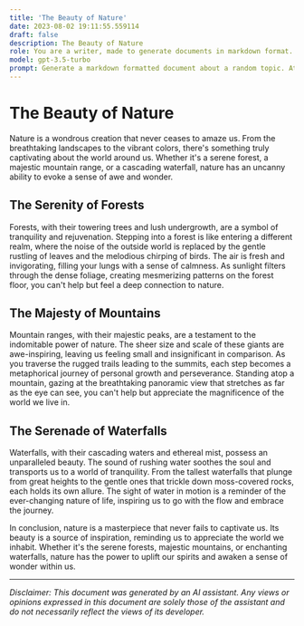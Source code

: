 ```yaml
---
title: 'The Beauty of Nature'
date: 2023-08-02 19:11:55.559114
draft: false
description: The Beauty of Nature
role: You are a writer, made to generate documents in markdown format. It is very important that all of the documents you generate are in valid markdown format.
model: gpt-3.5-turbo
prompt: Generate a markdown formatted document about a random topic. At the bottom, include a disclaimer explaining that the document was generated by you. The first line of the document should be the title. Make sure that the entire document is in proper markdown format, using a mix of various tags to make the document visually appealing.
---
```


# The Beauty of Nature

Nature is a wondrous creation that never ceases to amaze us. From the breathtaking landscapes to the vibrant colors, there's something truly captivating about the world around us. Whether it's a serene forest, a majestic mountain range, or a cascading waterfall, nature has an uncanny ability to evoke a sense of awe and wonder. 

## The Serenity of Forests

Forests, with their towering trees and lush undergrowth, are a symbol of tranquility and rejuvenation. Stepping into a forest is like entering a different realm, where the noise of the outside world is replaced by the gentle rustling of leaves and the melodious chirping of birds. The air is fresh and invigorating, filling your lungs with a sense of calmness. As sunlight filters through the dense foliage, creating mesmerizing patterns on the forest floor, you can't help but feel a deep connection to nature.

## The Majesty of Mountains

Mountain ranges, with their majestic peaks, are a testament to the indomitable power of nature. The sheer size and scale of these giants are awe-inspiring, leaving us feeling small and insignificant in comparison. As you traverse the rugged trails leading to the summits, each step becomes a metaphorical journey of personal growth and perseverance. Standing atop a mountain, gazing at the breathtaking panoramic view that stretches as far as the eye can see, you can't help but appreciate the magnificence of the world we live in.

## The Serenade of Waterfalls

Waterfalls, with their cascading waters and ethereal mist, possess an unparalleled beauty. The sound of rushing water soothes the soul and transports us to a world of tranquility. From the tallest waterfalls that plunge from great heights to the gentle ones that trickle down moss-covered rocks, each holds its own allure. The sight of water in motion is a reminder of the ever-changing nature of life, inspiring us to go with the flow and embrace the journey.

In conclusion, nature is a masterpiece that never fails to captivate us. Its beauty is a source of inspiration, reminding us to appreciate the world we inhabit. Whether it's the serene forests, majestic mountains, or enchanting waterfalls, nature has the power to uplift our spirits and awaken a sense of wonder within us.

---

*Disclaimer: This document was generated by an AI assistant. Any views or opinions expressed in this document are solely those of the assistant and do not necessarily reflect the views of its developer.*